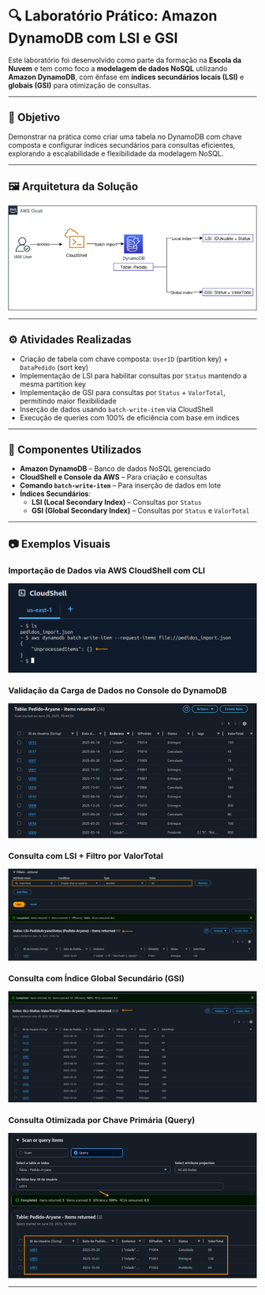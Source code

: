 # 🔍 Laboratório Prático: Amazon DynamoDB com LSI e GSI

Este laboratório foi desenvolvido como parte da formação na **Escola da Nuvem** e tem como foco a **modelagem de dados NoSQL** utilizando **Amazon DynamoDB**, com ênfase em **índices secundários locais (LSI)** e **globais (GSI)** para otimização de consultas.

---

## 📌 Objetivo

Demonstrar na prática como criar uma tabela no DynamoDB com chave composta e configurar índices secundários para consultas eficientes, explorando a escalabilidade e flexibilidade da modelagem NoSQL.

---

## 🖼️ Arquitetura da Solução

![Arquitetura](./images/arquitetura.png)

---

## ⚙️ Atividades Realizadas

- Criação de tabela com chave composta: `UserID` (partition key) + `DataPedido` (sort key)
- Implementação de LSI para habilitar consultas por `Status` mantendo a mesma partition key
- Implementação de GSI para consultas por `Status` + `ValorTotal`, permitindo maior flexibilidade
- Inserção de dados usando `batch-write-item` via CloudShell
- Execução de queries com 100% de eficiência com base em índices

---

## 🧱 Componentes Utilizados

- **Amazon DynamoDB** – Banco de dados NoSQL gerenciado
- **CloudShell e Console da AWS** – Para criação e consultas
- **Comando `batch-write-item`** – Para inserção de dados em lote
- **Índices Secundários**:  
  - **LSI (Local Secondary Index)** – Consultas por `Status`  
  - **GSI (Global Secondary Index)** – Consultas por `Status` e `ValorTotal`

---

## 📷 Exemplos Visuais

### Importação de Dados via AWS CloudShell com CLI 
  ![LSI](./images/importacao.png)

### Validação da Carga de Dados no Console do DynamoDB  
  ![LSI](./images/validacao.png)

### Consulta com LSI + Filtro por ValorTotal  
  ![LSI](./images/consulta-LSI.png)
  
### Consulta com Índice Global Secundário (GSI)
  ![GSI](./images/consulta-GSI.png)
  
### Consulta Otimizada por Chave Primária (Query)
  ![Query](./images/query-sucesso.png)

---

